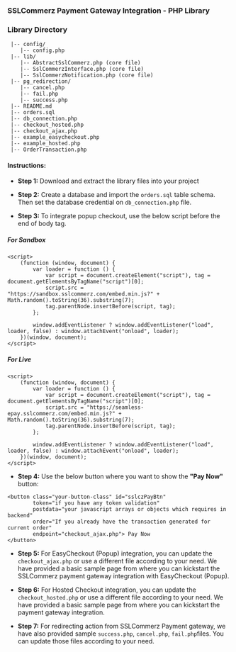 ### SSLCommerz Payment Gateway Integration - PHP Library



### Library Directory

```
 |-- config/
    |-- config.php
 |-- lib/
    |-- AbstractSslCommerz.php (core file)
    |-- SslCommerzInterface.php (core file)
    |-- SslCommerzNotification.php (core file)
 |-- pg_redirection/
    |-- cancel.php
    |-- fail.php
    |-- success.php
 |-- README.md
 |-- orders.sql
 |-- db_connection.php
 |-- checkout_hosted.php
 |-- checkout_ajax.php
 |-- example_easycheckout.php
 |-- example_hosted.php
 |-- OrderTransaction.php
```
#### Instructions:

* __Step 1:__ Download and extract the library files into your project

* __Step 2:__ Create a database and import the `orders.sql` table schema. Then set the database credential on `db_connection.php` file.

* __Step 3:__ To integrate popup checkout, use the below script before the end of body tag.

##### For Sandbox
```
<script>
    (function (window, document) {
        var loader = function () {
            var script = document.createElement("script"), tag = document.getElementsByTagName("script")[0];
            script.src = "https://sandbox.sslcommerz.com/embed.min.js?" + Math.random().toString(36).substring(7);
            tag.parentNode.insertBefore(script, tag);
        };

        window.addEventListener ? window.addEventListener("load", loader, false) : window.attachEvent("onload", loader);
    })(window, document);
</script>

```
##### For Live
```
<script>
    (function (window, document) {
        var loader = function () {
            var script = document.createElement("script"), tag = document.getElementsByTagName("script")[0];
            script.src = "https://seamless-epay.sslcommerz.com/embed.min.js?" + Math.random().toString(36).substring(7);
            tag.parentNode.insertBefore(script, tag);
        };

        window.addEventListener ? window.addEventListener("load", loader, false) : window.attachEvent("onload", loader);
    })(window, document);
</script>

```

* __Step 4:__ Use the below button where you want to show the **"Pay Now"** button:
```
<button class="your-button-class" id="sslczPayBtn"
        token="if you have any token validation"
        postdata="your javascript arrays or objects which requires in backend"
        order="If you already have the transaction generated for current order"
        endpoint="checkout_ajax.php"> Pay Now
</button>

```

* __Step 5:__ For EasyCheckout (Popup) integration, you can update the `checkout_ajax.php` or use a different file according to your need. We have provided a basic sample page from where you can kickstart the SSLCommerz payment gateway integration with EasyCheckout (Popup).

* __Step 6:__ For Hosted Checkout integration, you can update the `checkout_hosted.php` or use a different file according to your need. We have provided a basic sample page from where you can kickstart the payment gateway integration.

* __Step 7:__ For redirecting action from SSLCommerz Payment gateway, we have also provided sample `success.php`, `cancel.php`, `fail.php`files. You can update those files according to your need.
